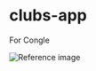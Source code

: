 # clubs-app

For Congle 

![Reference image](https://github.com/Rai09Tejas/clubs-app/assets/91219997/97f1a786-ca08-434d-9fa7-96c04a10df49)
